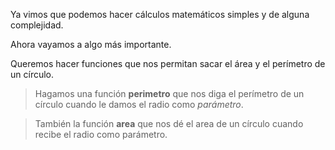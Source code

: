 Ya vimos que podemos hacer cálculos matemáticos simples y de alguna complejidad.

Ahora vayamos a algo más importante.

Queremos hacer funciones que nos permitan sacar el área y el perímetro de un círculo.

> Hagamos una función **perimetro** que nos diga el perímetro de un círculo cuando le damos el radio como _parámetro_.


> También la función **area** que nos dé el area de un círculo cuando recibe el radio como parámetro.